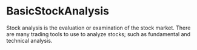 # BasicStockAnalysis
Stock analysis is the evaluation or examination of the stock market. There are many trading tools to use to analyze stocks; such as fundamental and technical analysis.
